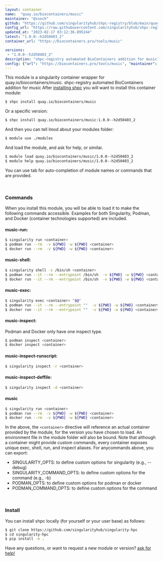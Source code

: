 ```yaml
---
layout: container
name:  "quay.io/biocontainers/music"
maintainer: "@vsoch"
github: "https://github.com/singularityhub/shpc-registry/blob/main/quay.io/biocontainers/music/container.yaml"
config_url: "https://raw.githubusercontent.com/singularityhub/shpc-registry/main/quay.io/biocontainers/music/container.yaml"
updated_at: "2023-02-17 03:12:36.895244"
latest: "1.0.0--h2d50403_2"
container_url: "https://biocontainers.pro/tools/music"

versions:
 - "1.0.0--h2d50403_2"
description: "shpc-registry automated BioContainers addition for music"
config: {"url": "https://biocontainers.pro/tools/music", "maintainer": "@vsoch", "description": "shpc-registry automated BioContainers addition for music", "latest": {"1.0.0--h2d50403_2": "sha256:2d027510d85133a2c36cf0a244e5fa6e8fe1ac610c789a24e032bdae6ba22560"}, "tags": {"1.0.0--h2d50403_2": "sha256:2d027510d85133a2c36cf0a244e5fa6e8fe1ac610c789a24e032bdae6ba22560"}, "docker": "quay.io/biocontainers/music"}
---
```


This module is a singularity container wrapper for quay.io/biocontainers/music.
shpc-registry automated BioContainers addition for music
After [installing shpc](#install) you will want to install this container module:


```bash
$ shpc install quay.io/biocontainers/music
```

Or a specific version:

```bash
$ shpc install quay.io/biocontainers/music:1.0.0--h2d50403_2
```

And then you can tell lmod about your modules folder:

```bash
$ module use ./modules
```

And load the module, and ask for help, or similar.

```bash
$ module load quay.io/biocontainers/music/1.0.0--h2d50403_2
$ module help quay.io/biocontainers/music/1.0.0--h2d50403_2
```

You can use tab for auto-completion of module names or commands that are provided.

<br>

### Commands

When you install this module, you will be able to load it to make the following commands accessible.
Examples for both Singularity, Podman, and Docker (container technologies supported) are included.

#### music-run:

```bash
$ singularity run <container>
$ podman run --rm  -v ${PWD} -w ${PWD} <container>
$ docker run --rm  -v ${PWD} -w ${PWD} <container>
```

#### music-shell:

```bash
$ singularity shell -s /bin/sh <container>
$ podman run --it --rm --entrypoint /bin/sh  -v ${PWD} -w ${PWD} <container>
$ docker run --it --rm --entrypoint /bin/sh  -v ${PWD} -w ${PWD} <container>
```

#### music-exec:

```bash
$ singularity exec <container> "$@"
$ podman run --it --rm --entrypoint ""  -v ${PWD} -w ${PWD} <container> "$@"
$ docker run --it --rm --entrypoint ""  -v ${PWD} -w ${PWD} <container> "$@"
```

#### music-inspect:

Podman and Docker only have one inspect type.

```bash
$ podman inspect <container>
$ docker inspect <container>
```

#### music-inspect-runscript:

```bash
$ singularity inspect -r <container>
```

#### music-inspect-deffile:

```bash
$ singularity inspect -d <container>
```



#### music

```bash
$ singularity run <container>
$ podman run --rm  -v ${PWD} -w ${PWD} <container>
$ docker run --rm  -v ${PWD} -w ${PWD} <container>
```


In the above, the `<container>` directive will reference an actual container provided
by the module, for the version you have chosen to load. An environment file in the
module folder will also be bound. Note that although a container
might provide custom commands, every container exposes unique exec, shell, run, and
inspect aliases. For anycommands above, you can export:

 - SINGULARITY_OPTS: to define custom options for singularity (e.g., --debug)
 - SINGULARITY_COMMAND_OPTS: to define custom options for the command (e.g., -b)
 - PODMAN_OPTS: to define custom options for podman or docker
 - PODMAN_COMMAND_OPTS: to define custom options for the command

<br>

### Install

You can install shpc locally (for yourself or your user base) as follows:

```bash
$ git clone https://github.com/singularityhub/singularity-hpc
$ cd singularity-hpc
$ pip install -e .
```

Have any questions, or want to request a new module or version? [ask for help!](https://github.com/singularityhub/singularity-hpc/issues)